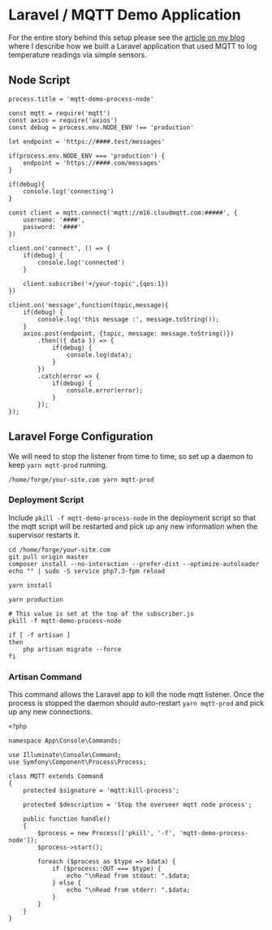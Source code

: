 # Laravel / MQTT Demo Application
For the entire story behind this setup please see the [article on my blog](https://jesseschutt.com/blog/integrating-mqtt-into-a-laravel-application) where I describe how we built a Laravel application that used MQTT to log temperature readings via simple sensors.

## Node Script
    process.title = 'mqtt-demo-process-node'
    
    const mqtt = require('mqtt')
    const axios = require('axios')
    const debug = process.env.NODE_ENV !== 'production'
    
    let endpoint = 'https://####.test/messages'
    
    if(process.env.NODE_ENV === 'production') {
        endpoint = 'https://####.com/messages'
    }
    
    if(debug){
        console.log('connecting')
    }
    
    const client = mqtt.connect('mqtt://m16.cloudmqtt.com:#####', {
        username: '####',
        password: '####'
    })
    
    client.on('connect', () => {
        if(debug) {
            console.log('connected')
        }
    
        client.subscribe('+/your-topic',{qos:1})
    })
    
    client.on('message',function(topic,message){
        if(debug) {
            console.log('this message :', message.toString());
        }
        axios.post(endpoint, {topic, message: message.toString()})
            .then(({ data }) => {
                if(debug) {
                    console.log(data);
                }
            })
            .catch(error => {
                if(debug) {
                    console.error(error);
                }
            });
    });
    
## Laravel Forge Configuration
We will need to stop the listener from time to time, so set up a daemon to keep `yarn mqtt-prod` running.

    /home/forge/your-site.com yarn mqtt-prod

### Deployment Script

Include `pkill -f mqtt-demo-process-node` in the deployment script so that the mqtt script will be restarted and pick up any new information when the supervisor restarts it.

    cd /home/forge/your-site.com
    git pull origin master
    composer install --no-interaction --prefer-dist --optimize-autoloader
    echo "" | sudo -S service php7.3-fpm reload
    
    yarn install
    
    yarn production
    
    # This value is set at the top of the subscriber.js
    pkill -f mqtt-demo-process-node 
    
    if [ -f artisan ]
    then
        php artisan migrate --force
    fi

### Artisan Command

This command allows the Laravel app to kill the node mqtt listener. Once the process is stopped the daemon should auto-restart `yarn mqtt-prod` and pick up any new connections.

    <?php
    
    namespace App\Console\Commands;
    
    use Illuminate\Console\Command;
    use Symfony\Component\Process\Process;
    
    class MQTT extends Command
    {
        protected $signature = 'mqtt:kill-process';
    
        protected $description = 'Stop the overseer mqtt node process';
    
        public function handle()
        {
            $process = new Process(['pkill', '-f', 'mqtt-demo-process-node']);
            $process->start();
    
            foreach ($process as $type => $data) {
                if ($process::OUT === $type) {
                    echo "\nRead from stdout: ".$data;
                } else {
                    echo "\nRead from stderr: ".$data;
                }
            }
        }
    }

